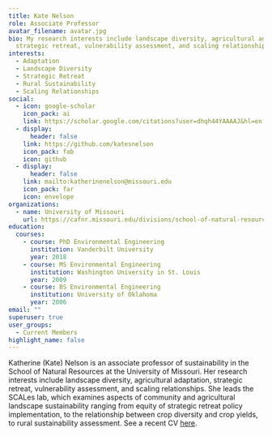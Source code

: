 ```yaml
---
title: Kate Nelson
role: Associate Professor
avatar_filename: avatar.jpg
bio: My research interests include landscape diversity, agricultural adaptation,
  strategic retreat, vulnerability assessment, and scaling relationships.
interests:
  - Adaptation
  - Landscape Diversity
  - Strategic Retreat
  - Rural Sustainability
  - Scaling Relationships
social:
  - icon: google-scholar
    icon_pack: ai
    link: https://scholar.google.com/citations?user=dhqh44YAAAAJ&hl=en
  - display:
      header: false
    link: https://github.com/katesnelson
    icon_pack: fab
    icon: github
  - display:
      header: false
    link: mailto:katherinenelson@missouri.edu
    icon_pack: far
    icon: envelope
organizations:
  - name: University of Missouri
    url: https://cafnr.missouri.edu/divisions/school-of-natural-resources/
education:
  courses:
    - course: PhD Environmental Engineering
      institution: Vanderbilt University
      year: 2018
    - course: MS Environmental Engineering
      institution: Washington University in St. Louis
      year: 2009
    - course: BS Environmental Engineering
      institution: University of Oklahoma
      year: 2006
email: ""
superuser: true
user_groups:
  - Current Members
highlight_name: false
---
```

Katherine (Kate) Nelson is an associate professor of sustainability in the School of Natural Resources at the University of Missouri. Her research interests include landscape diversity, agricultural adaptation, strategic retreat, vulnerability assessment, and scaling relationships. She leads the SCALes lab, which examines aspects of community and agricultural landscape sustainability ranging from equity of strategic retreat policy implementation, to the relationship between crop diversity and crop yields, to rural sustainability assessment. See a recent CV [here](https://scales-mu.netlify.app/author/kate-nelson/KatherineNelsonCV_Public.pdf).
